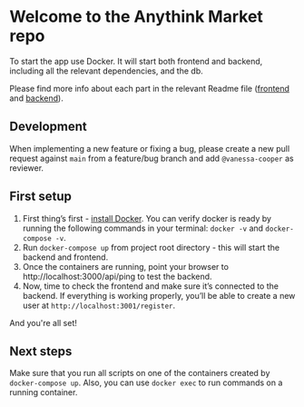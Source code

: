 # Welcome to the Anythink Market repo

To start the app use Docker. It will start both frontend and backend, including all the relevant dependencies, and the db.

Please find more info about each part in the relevant Readme file ([frontend](frontend/readme.md) and [backend](backend/README.md)).

## Development

When implementing a new feature or fixing a bug, please create a new pull request against `main` from a feature/bug branch and add `@vanessa-cooper` as reviewer.

## First setup

1. First thing’s first - [install Docker](https://docs.docker.com/get-docker/). You can verify docker is ready by running the following commands in your terminal: `docker -v` and `docker-compose -v`.
2. Run `docker-compose up` from project root directory - this will start the backend and frontend.
3. Once the containers are running, point your browser to http://localhost:3000/api/ping to test the backend.
4. Now, time to check the frontend and make sure it’s connected to the backend. If everything is working properly, you’ll be able to create a new user at `http://localhost:3001/register`.

And you're all set!

## Next steps

Make sure that you run all scripts on one of the containers created by `docker-compose up`. Also, you can use `docker exec` to run commands on a running container.